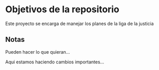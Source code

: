 # Objetivos de la repositorio

Este proyecto se encarga de manejar los planes de la liga de la justicia


## Notas
Pueden hacer lo que quieran...

Aqui estamos haciendo cambios importantes...
